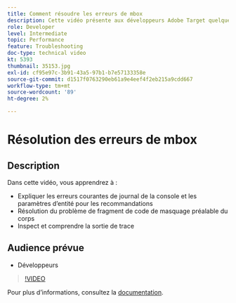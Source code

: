 ```yaml
---
title: Comment résoudre les erreurs de mbox
description: Cette vidéo présente aux développeurs Adobe Target quelques erreurs de journal de la console courantes et des paramètres d’entité pour les recommandations. Découvrez comment résoudre le problème du fragment de code de masquage préalable du corps et comment inspecter et comprendre la sortie de trace.
role: Developer
level: Intermediate
topic: Performance
feature: Troubleshooting
doc-type: technical video
kt: 5393
thumbnail: 35153.jpg
exl-id: cf95e97c-3b91-43a5-97b1-b7e57133358e
source-git-commit: d1517f0763290eb61a9e4eef4f2eb215a9cdd667
workflow-type: tm+mt
source-wordcount: '89'
ht-degree: 2%

---
```


# Résolution des erreurs de mbox

## Description

Dans cette vidéo, vous apprendrez à :

* Expliquer les erreurs courantes de journal de la console et les paramètres d’entité pour les recommandations
* Résolution du problème de fragment de code de masquage préalable du corps
* Inspect et comprendre la sortie de trace

## Audience prévue

* Développeurs

>[!VIDEO](https://video.tv.adobe.com/v/35153/?quality=12)

Pour plus d’informations, consultez la [documentation](https://experienceleague.adobe.com/docs/target/using/troubleshoot/troubleshooting-target.html?lang=en).
